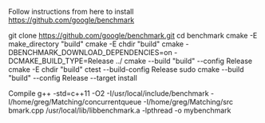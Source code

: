 Follow instructions from here to install 
https://github.com/google/benchmark

git clone https://github.com/google/benchmark.git
cd benchmark
cmake -E make_directory "build"
cmake -E chdir "build" cmake -DBENCHMARK_DOWNLOAD_DEPENDENCIES=on -DCMAKE_BUILD_TYPE=Release ../
cmake --build "build" --config Release
cmake -E chdir "build" ctest --build-config Release
sudo cmake --build "build" --config Release --target install

Compile
g++ -std=c++11 -O2 -I/usr/local/include/benchmark -I/home/greg/Matching/concurrentqueue -I/home/greg/Matching/src bmark.cpp /usr/local/lib/libbenchmark.a -lpthread -o mybenchmark
